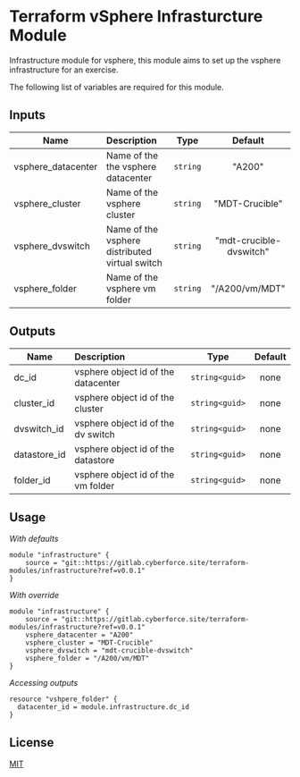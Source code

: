 # Terraform vSphere Infrasturcture Module

Infrastructure module for vsphere, this module aims to set up the vsphere infrastructure for an exercise. 

The following list of variables are required for this module.  
## Inputs
|Name|Description|Type|Default|
|---|:---|:---:|:---:|
| vsphere_datacenter | Name of the the vsphere datacenter | `string` | "A200" |
| vsphere_cluster | Name of the vsphere cluster | `string` | "MDT-Crucible" |
| vsphere_dvswitch | Name of the vsphere distributed virtual switch | `string` | "mdt-crucible-dvswitch" |
| vsphere_folder | Name of the vsphere vm folder | `string` | "/A200/vm/MDT" |


## Outputs
|Name|Description|Type|Default|
|---|:---|:---:|:---:|
|dc_id| vsphere object id of the datacenter | `string<guid>` | none |
|cluster_id| vsphere object id of the cluster | `string<guid>` | none |
|dvswitch_id| vsphere object id of the dv switch | `string<guid>` | none |
|datastore_id| vsphere object id of the datastore | `string<guid>` | none |
|folder_id| vsphere object id of the vm folder | `string<guid>` | none |

## Usage
*With defaults*

```hcl
module "infrastructure" {
    source = "git::https://gitlab.cyberforce.site/terraform-modules/infrastructure?ref=v0.0.1"
}
```

*With override*
```hcl
module "infrastructure" {
    source = "git::https://gitlab.cyberforce.site/terraform-modules/infrastructure?ref=v0.0.1"
    vsphere_datacenter = "A200"
    vsphere_cluster = "MDT-Crucible"
    vsphere_dvswitch = "mdt-crucible-dvswitch"
    vsphere_folder = "/A200/vm/MDT"
}
```
*Accessing outputs*
```
resource "vshpere_folder" {
  datacenter_id = module.infrastructure.dc_id
}
```
## License

[MIT](LICENSE)